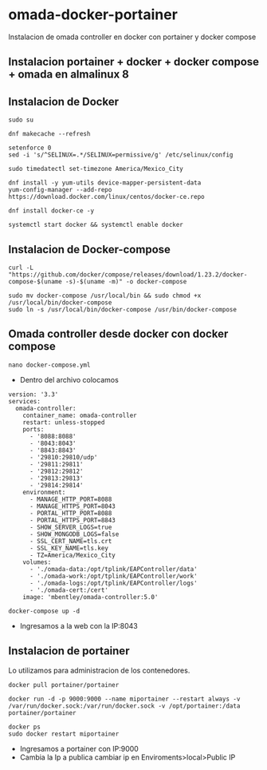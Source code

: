 # omada-docker-portainer
Instalacion de omada controller en docker con portainer y docker compose


## Instalacion portainer + docker + docker compose + omada en almalinux 8

## Instalacion de Docker 
```
sudo su
```
```
dnf makecache --refresh
```

```
setenforce 0
sed -i 's/^SELINUX=.*/SELINUX=permissive/g' /etc/selinux/config
```

```
sudo timedatectl set-timezone America/Mexico_City
```

```
dnf install -y yum-utils device-mapper-persistent-data
yum-config-manager --add-repo https://download.docker.com/linux/centos/docker-ce.repo
```

```
dnf install docker-ce -y
```

```
systemctl start docker && systemctl enable docker
```
## Instalacion de Docker-compose

```
curl -L "https://github.com/docker/compose/releases/download/1.23.2/docker-compose-$(uname -s)-$(uname -m)" -o docker-compose
```

```
sudo mv docker-compose /usr/local/bin && sudo chmod +x /usr/local/bin/docker-compose
sudo ln -s /usr/local/bin/docker-compose /usr/bin/docker-compose
```

## Omada controller desde docker con docker compose

```
nano docker-compose.yml
```

- Dentro del archivo colocamos

```
version: '3.3'
services:
  omada-controller:
    container_name: omada-controller
    restart: unless-stopped
    ports:
      - '8088:8088'
      - '8043:8043'
      - '8843:8843'
      - '29810:29810/udp'
      - '29811:29811'
      - '29812:29812'
      - '29813:29813'
      - '29814:29814'
    environment:
      - MANAGE_HTTP_PORT=8088
      - MANAGE_HTTPS_PORT=8043
      - PORTAL_HTTP_PORT=8088
      - PORTAL_HTTPS_PORT=8843
      - SHOW_SERVER_LOGS=true
      - SHOW_MONGODB_LOGS=false
      - SSL_CERT_NAME=tls.crt
      - SSL_KEY_NAME=tls.key
      - TZ=America/Mexico_City
    volumes:
      - './omada-data:/opt/tplink/EAPController/data'
      - './omada-work:/opt/tplink/EAPController/work'
      - './omada-logs:/opt/tplink/EAPController/logs'
      - './omada-cert:/cert'
    image: 'mbentley/omada-controller:5.0'
```

```
docker-compose up -d
```

- Ingresamos a la web con la IP:8043

## Instalacion de portainer
Lo utilizamos para administracion de los contenedores.
```
docker pull portainer/portainer
```

```
docker run -d -p 9000:9000 --name miportainer --restart always -v /var/run/docker.sock:/var/run/docker.sock -v /opt/portainer:/data portainer/portainer
```

```
docker ps
sudo docker restart miportainer
```
- Ingresamos a portainer con IP:9000
- Cambia la Ip a publica
cambiar ip en Enviroments>local>Public IP
